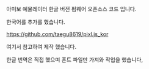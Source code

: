 아미보 예뮬레이터 한글 버전 펌웨어 오픈소스 코드 입니다.


한국어를 추가를 했습니다.


https://github.com/taegu8619/pixl.js_kor


여기서 참고하여 제작 했습니다.


한글 번역은 직접 했으며 폰트 파일만 가져와 작업을 했습니다,
